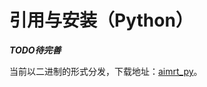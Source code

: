 
# 引用与安装（Python）

***TODO待完善***

当前以二进制的形式分发，下载地址：[aimrt_py](https://code.agibot.com/wangtian/aimrt-py)。


